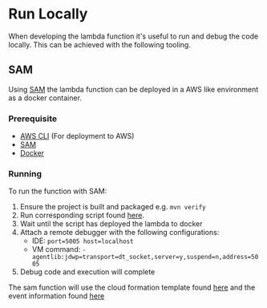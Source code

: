 # Run Locally

When developing the lambda function it's useful to run and debug the code locally. This can be achieved with the following tooling.

## SAM

Using [SAM](https://docs.aws.amazon.com/serverless-application-model/latest/developerguide/what-is-sam.html) the lambda function can be deployed in a AWS like environment as a docker container.

### Prerequisite

- [AWS CLI](https://aws.amazon.com/cli) (For deployment to AWS)
- [SAM](https://docs.aws.amazon.com/serverless-application-model/latest/developerguide/serverless-sam-cli-install.html)
- [Docker](https://www.docker.com)

### Running

To run the function with SAM:

1) Ensure the project is built and packaged e.g. `mvn verify`
2) Run corresponding script found [here](./../local).
3) Wait until the script has deployed the lambda to docker
4) Attach a remote debugger with the following configurations:
   - IDE: `port=5005 host=localhost`
   - VM command: `-agentlib:jdwp=transport=dt_socket,server=y,suspend=n,address=5005`
5) Debug code and execution will complete

The sam function will use the cloud formation template found [here](./../src/test/resources/local/stack/template.yml) and the event information found [here](./../src/test/resources/local/stack/basic-api-gateway-request-event.json)